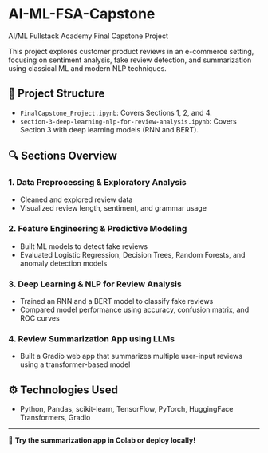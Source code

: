 # AI-ML-FSA-Capstone
AI/ML Fullstack Academy Final Capstone Project

This project explores customer product reviews in an e-commerce setting, focusing on sentiment analysis, fake review detection, and summarization using classical ML and modern NLP techniques.

## 📂 Project Structure

- `FinalCapstone_Project.ipynb`: Covers Sections 1, 2, and 4.
- `section-3-deep-learning-nlp-for-review-analysis.ipynb`: Covers Section 3 with deep learning models (RNN and BERT).

## 🔍 Sections Overview

### 1. Data Preprocessing & Exploratory Analysis
- Cleaned and explored review data
- Visualized review length, sentiment, and grammar usage

### 2. Feature Engineering & Predictive Modeling
- Built ML models to detect fake reviews
- Evaluated Logistic Regression, Decision Trees, Random Forests, and anomaly detection models

### 3. Deep Learning & NLP for Review Analysis
- Trained an RNN and a BERT model to classify fake reviews
- Compared model performance using accuracy, confusion matrix, and ROC curves

### 4. Review Summarization App using LLMs
- Built a Gradio web app that summarizes multiple user-input reviews using a transformer-based model

## ⚙️ Technologies Used
- Python, Pandas, scikit-learn, TensorFlow, PyTorch, HuggingFace Transformers, Gradio

---

🔗 **Try the summarization app in Colab or deploy locally!**
